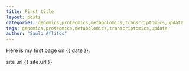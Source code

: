 ```yaml
---
title: First title
layout: posts
categories: genomics,proteomics,metabolomics,transcriptomics,update
tags: genomics,proteomics,metabolomics,transcriptomics,update
author: "Saulo Aflitos"
---
```


Here is my first page on {{ date }}.

site url {{ site.url }}
